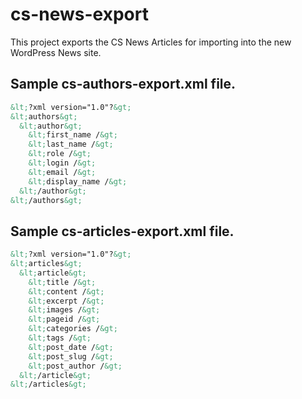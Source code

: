 # cs-news-export

This project exports the CS News Articles for importing into the new WordPress News site.

## Sample cs-authors-export.xml file.

```xml
&lt;?xml version="1.0"?&gt;
&lt;authors&gt;
  &lt;author&gt;
    &lt;first_name /&gt;
    &lt;last_name /&gt;
    &lt;role /&gt;
    &lt;login /&gt;
    &lt;email /&gt;
    &lt;display_name /&gt;
  &lt;/author&gt;
&lt;/authors&gt;
```

## Sample cs-articles-export.xml file.

```xml
&lt;?xml version="1.0"?&gt;
&lt;articles&gt;
  &lt;article&gt;
    &lt;title /&gt;
    &lt;content /&gt;
    &lt;excerpt /&gt;
    &lt;images /&gt;
    &lt;pageid /&gt;
    &lt;categories /&gt;
    &lt;tags /&gt;
    &lt;post_date /&gt;
    &lt;post_slug /&gt;
    &lt;post_author /&gt;
  &lt;/article&gt;
&lt;/articles&gt;
```